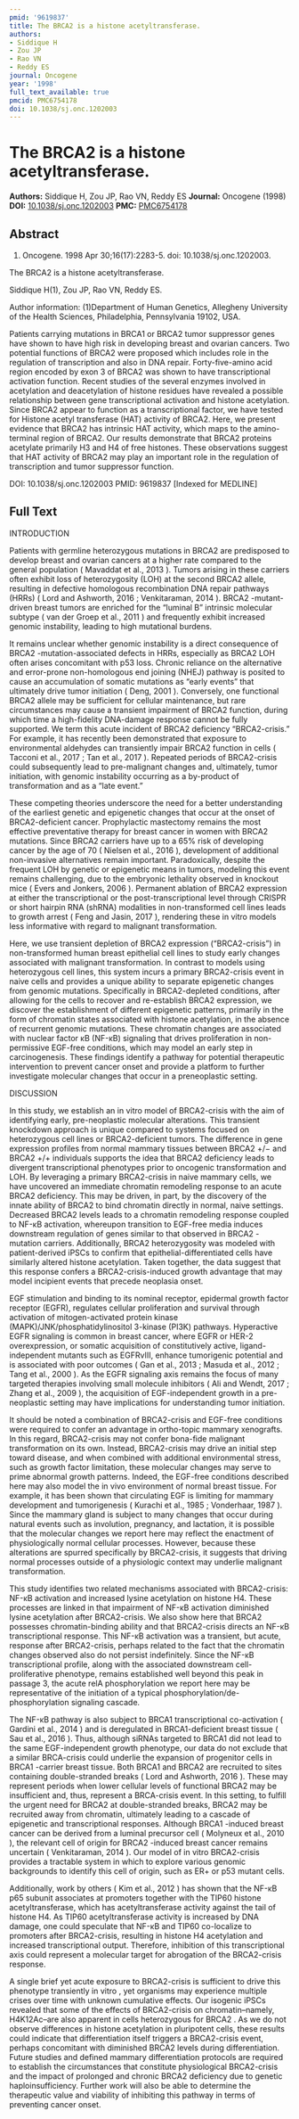 ```yaml
---
pmid: '9619837'
title: The BRCA2 is a histone acetyltransferase.
authors:
- Siddique H
- Zou JP
- Rao VN
- Reddy ES
journal: Oncogene
year: '1998'
full_text_available: true
pmcid: PMC6754178
doi: 10.1038/sj.onc.1202003
---
```


# The BRCA2 is a histone acetyltransferase.
**Authors:** Siddique H, Zou JP, Rao VN, Reddy ES
**Journal:** Oncogene (1998)
**DOI:** [10.1038/sj.onc.1202003](https://doi.org/10.1038/sj.onc.1202003)
**PMC:** [PMC6754178](https://www.ncbi.nlm.nih.gov/pmc/articles/PMC6754178/)

## Abstract

1. Oncogene. 1998 Apr 30;16(17):2283-5. doi: 10.1038/sj.onc.1202003.

The BRCA2 is a histone acetyltransferase.

Siddique H(1), Zou JP, Rao VN, Reddy ES.

Author information:
(1)Department of Human Genetics, Allegheny University of the Health Sciences, 
Philadelphia, Pennsylvania 19102, USA.

Patients carrying mutations in BRCA1 or BRCA2 tumor suppressor genes have shown 
to have high risk in developing breast and ovarian cancers. Two potential 
functions of BRCA2 were proposed which includes role in the regulation of 
transcription and also in DNA repair. Forty-five-amino acid region encoded by 
exon 3 of BRCA2 was shown to have transcriptional activation function. Recent 
studies of the several enzymes involved in acetylation and deacetylation of 
histone residues have revealed a possible relationship between gene 
transcriptional activation and histone acetylation. Since BRCA2 appear to 
function as a transcriptional factor, we have tested for Histone acetyl 
transferase (HAT) activity of BRCA2. Here, we present evidence that BRCA2 has 
intrinsic HAT activity, which maps to the amino-terminal region of BRCA2. Our 
results demonstrate that BRCA2 proteins acetylate primarily H3 and H4 of free 
histones. These observations suggest that HAT activity of BRCA2 may play an 
important role in the regulation of transcription and tumor suppressor function.

DOI: 10.1038/sj.onc.1202003
PMID: 9619837 [Indexed for MEDLINE]

## Full Text

INTRODUCTION

Patients with germline heterozygous mutations in BRCA2 are predisposed to develop breast and ovarian cancers at a higher rate compared to the general population ( Mavaddat et al., 2013 ). Tumors arising in these carriers often exhibit loss of heterozygosity (LOH) at the second BRCA2 allele, resulting in defective homologous recombination DNA repair pathways (HRRs) ( Lord and Ashworth, 2016 ; Venkitaraman, 2014 ). BRCA2 -mutant-driven breast tumors are enriched for the “luminal B” intrinsic molecular subtype ( van der Groep et al., 2011 ) and frequently exhibit increased genomic instability, leading to high mutational burdens.

It remains unclear whether genomic instability is a direct consequence of BRCA2 -mutation-associated defects in HRRs, especially as BRCA2 LOH often arises concomitant with p53 loss. Chronic reliance on the alternative and error-prone non-homologous end joining (NHEJ) pathway is posited to cause an accumulation of somatic mutations as “early events” that ultimately drive tumor initiation ( Deng, 2001 ). Conversely, one functional BRCA2 allele may be sufficient for cellular maintenance, but rare circumstances may cause a transient impairment of BRCA2 function, during which time a high-fidelity DNA-damage response cannot be fully supported. We term this acute incident of BRCA2 deficiency “BRCA2-crisis.” For example, it has recently been demonstrated that exposure to environmental aldehydes can transiently impair BRCA2 function in cells ( Tacconi et al., 2017 ; Tan et al., 2017 ). Repeated periods of BRCA2-crisis could subsequently lead to pre-malignant changes and, ultimately, tumor initiation, with genomic instability occurring as a by-product of transformation and as a “late event.”

These competing theories underscore the need for a better understanding of the earliest genetic and epigenetic changes that occur at the onset of BRCA2-deficient cancer. Prophylactic mastectomy remains the most effective preventative therapy for breast cancer in women with BRCA2 mutations. Since BRCA2 carriers have up to a 65% risk of developing cancer by the age of 70 ( Nielsen et al., 2016 ), development of additional non-invasive alternatives remain important. Paradoxically, despite the frequent LOH by genetic or epigenetic means in tumors, modeling this event remains challenging, due to the embryonic lethality observed in knockout mice ( Evers and Jonkers, 2006 ). Permanent ablation of BRCA2 expression at either the transcriptional or the post-transcriptional level through CRISPR or short hairpin RNA (shRNA) modalities in non-transformed cell lines leads to growth arrest ( Feng and Jasin, 2017 ), rendering these in vitro models less informative with regard to malignant transformation.

Here, we use transient depletion of BRCA2 expression (“BRCA2-crisis”) in non-transformed human breast epithelial cell lines to study early changes associated with malignant transformation. In contrast to models using heterozygous cell lines, this system incurs a primary BRCA2-crisis event in naive cells and provides a unique ability to separate epigenetic changes from genomic mutations. Specifically in BRCA2-depleted conditions, after allowing for the cells to recover and re-establish BRCA2 expression, we discover the establishment of different epigenetic patterns, primarily in the form of chromatin states associated with histone acetylation, in the absence of recurrent genomic mutations. These chromatin changes are associated with nuclear factor κB (NF-κB) signaling that drives proliferation in non-permissive EGF-free conditions, which may model an early step in carcinogenesis. These findings identify a pathway for potential therapeutic intervention to prevent cancer onset and provide a platform to further investigate molecular changes that occur in a preneoplastic setting.

DISCUSSION

In this study, we establish an in vitro model of BRCA2-crisis with the aim of identifying early, pre-neoplastic molecular alterations. This transient knockdown approach is unique compared to systems focused on heterozygous cell lines or BRCA2-deficient tumors. The difference in gene expression profiles from normal mammary tissues between BRCA2 +/− and BRCA2 +/+ individuals supports the idea that BRCA2 deficiency leads to divergent transcriptional phenotypes prior to oncogenic transformation and LOH. By leveraging a primary BRCA2-crisis in naive mammary cells, we have uncovered an immediate chromatin remodeling response to an acute BRCA2 deficiency. This may be driven, in part, by the discovery of the innate ability of BRCA2 to bind chromatin directly in normal, naive settings. Decreased BRCA2 levels leads to a chromatin remodeling response coupled to NF-κB activation, whereupon transition to EGF-free media induces downstream regulation of genes similar to that observed in BRCA2 -mutation carriers. Additionally, BRCA2 heterozygosity was modeled with patient-derived iPSCs to confirm that epithelial-differentiated cells have similarly altered histone acetylation. Taken together, the data suggest that this response confers a BRCA2-crisis-induced growth advantage that may model incipient events that precede neoplasia onset.

EGF stimulation and binding to its nominal receptor, epidermal growth factor receptor (EGFR), regulates cellular proliferation and survival through activation of mitogen-activated protein kinase (MAPK)/JNK/phosphatidylinositol 3-kinase (PI3K) pathways. Hyperactive EGFR signaling is common in breast cancer, where EGFR or HER-2 overexpression, or somatic acquisition of constitutively active, ligand-independent mutants such as EGFRvIII, enhance tumorigenic potential and is associated with poor outcomes ( Gan et al., 2013 ; Masuda et al., 2012 ; Tang et al., 2000 ). As the EGFR signaling axis remains the focus of many targeted therapies involving small molecule inhibitors ( Ali and Wendt, 2017 ; Zhang et al., 2009 ), the acquisition of EGF-independent growth in a pre-neoplastic setting may have implications for understanding tumor initiation.

It should be noted a combination of BRCA2-crisis and EGF-free conditions were required to confer an advantage in ortho-topic mammary xenografts. In this regard, BRCA2-crisis may not confer bona-fide malignant transformation on its own. Instead, BRCA2-crisis may drive an initial step toward disease, and when combined with additional environmental stress, such as growth factor limitation, these molecular changes may serve to prime abnormal growth patterns. Indeed, the EGF-free conditions described here may also model the in vivo environment of normal breast tissue. For example, it has been shown that circulating EGF is limiting for mammary development and tumorigenesis ( Kurachi et al., 1985 ; Vonderhaar, 1987 ). Since the mammary gland is subject to many changes that occur during natural events such as involution, pregnancy, and lactation, it is possible that the molecular changes we report here may reflect the enactment of physiologically normal cellular processes. However, because these alterations are spurred specifically by BRCA2-crisis, it suggests that driving normal processes outside of a physiologic context may underlie malignant transformation.

This study identifies two related mechanisms associated with BRCA2-crisis: NF-κB activation and increased lysine acetylation on histone H4. These processes are linked in that impairment of NF-κB activation diminished lysine acetylation after BRCA2-crisis. We also show here that BRCA2 possesses chromatin-binding ability and that BRCA2-crisis directs an NF-κB transcriptional response. This NF-κB activation was a transient, but acute, response after BRCA2-crisis, perhaps related to the fact that the chromatin changes observed also do not persist indefinitely. Since the NF-κB transcriptional profile, along with the associated downstream cell-proliferative phenotype, remains established well beyond this peak in passage 3, the acute relA phosphorylation we report here may be representative of the initiation of a typical phosphorylation/de-phosphorylation signaling cascade.

The NF-κB pathway is also subject to BRCA1 transcriptional co-activation ( Gardini et al., 2014 ) and is deregulated in BRCA1-deficient breast tissue ( Sau et al., 2016 ). Thus, although siRNAs targeted to BRCA1 did not lead to the same EGF-independent growth phenotype, our data do not exclude that a similar BRCA-crisis could underlie the expansion of progenitor cells in BRCA1 -carrier breast tissue. Both BRCA1 and BRCA2 are recruited to sites containing double-stranded breaks ( Lord and Ashworth, 2016 ). These may represent periods when lower cellular levels of functional BRCA2 may be insufficient and, thus, represent a BRCA-crisis event. In this setting, to fulfill the urgent need for BRCA2 at double-stranded breaks, BRCA2 may be recruited away from chromatin, ultimately leading to a cascade of epigenetic and transcriptional responses. Although BRCA1 -induced breast cancer can be derived from a luminal precursor cell ( Molyneux et al., 2010 ), the relevant cell of origin for BRCA2 -induced breast cancer remains uncertain ( Venkitaraman, 2014 ). Our model of in vitro BRCA2-crisis provides a tractable system in which to explore various genomic backgrounds to identify this cell of origin, such as ER+ or p53 mutant cells.

Additionally, work by others ( Kim et al., 2012 ) has shown that the NF-κB p65 subunit associates at promoters together with the TIP60 histone acetyltransferase, which has acetyltransferase activity against the tail of histone H4. As TIP60 acetyltransferase activity is increased by DNA damage, one could speculate that NF-κB and TIP60 co-localize to promoters after BRCA2-crisis, resulting in histone H4 acetylation and increased transcriptional output. Therefore, inhibition of this transcriptional axis could represent a molecular target for abrogation of the BRCA2-crisis response.

A single brief yet acute exposure to BRCA2-crisis is sufficient to drive this phenotype transiently in vitro , yet organisms may experience multiple crises over time with unknown cumulative effects. Our isogenic iPSCs revealed that some of the effects of BRCA2-crisis on chromatin–namely, H4K12Ac–are also apparent in cells heterozygous for BRCA2 . As we do not observe differences in histone acetylation in pluripotent cells, these results could indicate that differentiation itself triggers a BRCA2-crisis event, perhaps concomitant with diminished BRCA2 levels during differentiation. Future studies and defined mammary differentiation protocols are required to establish the circumstances that constitute physiological BRCA2-crisis and the impact of prolonged and chronic BRCA2 deficiency due to genetic haploinsufficiency. Further work will also be able to determine the therapeutic value and viability of inhibiting this pathway in terms of preventing cancer onset.
